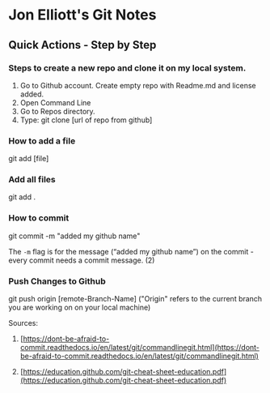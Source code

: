 # Jon Elliott's Git Notes

## Quick Actions - Step by Step

###  Steps to create a new repo and clone it on my local system.

1. Go to Github account. Create empty repo with Readme.md and license added.
2. Open Command Line
3. Go to Repos directory.
4. Type: git clone [url of repo from github]

### How to add a file
git add [file]

### Add all files
git add .

### How to commit
git commit -m "added my github name"

The  `-m`  flag is for the message (“added my github name”) on the commit - every commit needs a commit message. (2)

### Push Changes to Github
git push origin [remote-Branch-Name]
("Origin" refers to the current branch you are working on on your local machine)

Sources:
1. [https://dont-be-afraid-to-commit.readthedocs.io/en/latest/git/commandlinegit.html](https://dont-be-afraid-to-commit.readthedocs.io/en/latest/git/commandlinegit.html)

2. [https://education.github.com/git-cheat-sheet-education.pdf](https://education.github.com/git-cheat-sheet-education.pdf)

